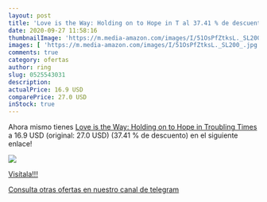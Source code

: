 ```yaml
---
layout: post
title: 'Love is the Way: Holding on to Hope in T al 37.41 % de descuento'
date: 2020-09-27 11:58:16
thumbnailImage: 'https://m.media-amazon.com/images/I/51OsPfZtksL._SL200_.jpg'
images: [ 'https://m.media-amazon.com/images/I/51OsPfZtksL._SL200_.jpg' ]
comments: true
category: ofertas
author: ring
slug: 0525543031
description:
actualPrice: 16.9 USD
comparePrice: 27.0 USD
inStock: true
---
```


Ahora mismo tienes [Love is the Way: Holding on to Hope in Troubling Times](https://www.amazon.com/dp/0525543031/?tag=redken08-20) a 16.9 USD (original: 27.0 USD) (37.41 %  de descuento) en el siguiente enlace!

[![](https://m.media-amazon.com/images/I/51OsPfZtksL._SL200_.jpg)](https://www.amazon.com/dp/0525543031/?tag=redken08-20)

[Visítala!!!](https://www.amazon.com/dp/0525543031/?tag=redken08-20)

[Consulta otras ofertas en nuestro canal de telegram](https://t.me/s/ofertas25)
